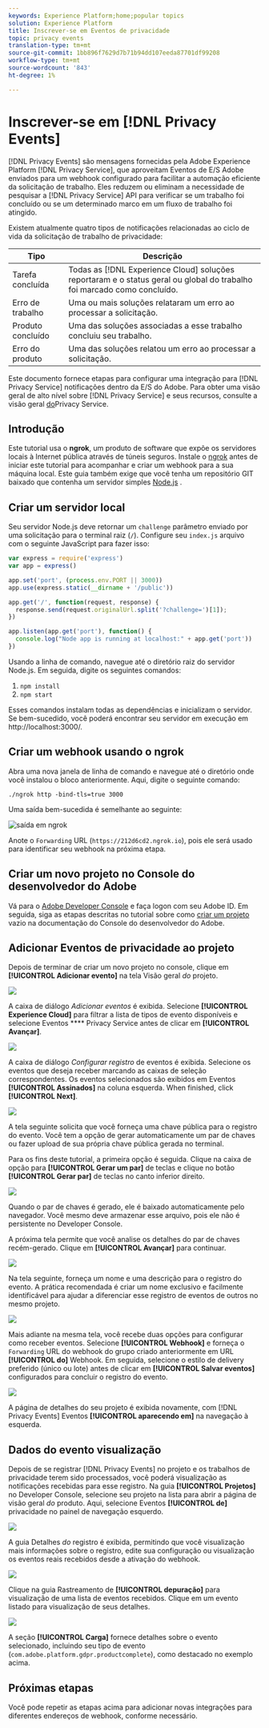 ```yaml
---
keywords: Experience Platform;home;popular topics
solution: Experience Platform
title: Inscrever-se em Eventos de privacidade
topic: privacy events
translation-type: tm+mt
source-git-commit: 1bb896f7629d7b71b94dd107eeda87701df99208
workflow-type: tm+mt
source-wordcount: '843'
ht-degree: 1%

---
```



# Inscrever-se em [!DNL Privacy Events]

[!DNL Privacy Events] são mensagens fornecidas pela Adobe Experience Platform [!DNL Privacy Service], que aproveitam Eventos de E/S Adobe enviados para um webhook configurado para facilitar a automação eficiente da solicitação de trabalho. Eles reduzem ou eliminam a necessidade de pesquisar a [!DNL Privacy Service] API para verificar se um trabalho foi concluído ou se um determinado marco em um fluxo de trabalho foi atingido.

Existem atualmente quatro tipos de notificações relacionadas ao ciclo de vida da solicitação de trabalho de privacidade:

| Tipo | Descrição |
--- | ---
| Tarefa concluída | Todas as [!DNL Experience Cloud] soluções reportaram e o status geral ou global do trabalho foi marcado como concluído. |
| Erro de trabalho | Uma ou mais soluções relataram um erro ao processar a solicitação. |
| Produto concluído | Uma das soluções associadas a esse trabalho concluiu seu trabalho. |
| Erro do produto | Uma das soluções relatou um erro ao processar a solicitação. |

Este documento fornece etapas para configurar uma integração para [!DNL Privacy Service] notificações dentro da E/S do Adobe. Para obter uma visão geral de alto nível sobre [!DNL Privacy Service] e seus recursos, consulte a visão geral [do](home.md)Privacy Service.

## Introdução

Este tutorial usa o **ngrok**, um produto de software que expõe os servidores locais à Internet pública através de túneis seguros. Instale o [ngrok](https://ngrok.com/download) antes de iniciar este tutorial para acompanhar e criar um webhook para a sua máquina local. Este guia também exige que você tenha um repositório GIT baixado que contenha um servidor simples [Node.js](https://nodejs.org/) .

## Criar um servidor local

Seu servidor Node.js deve retornar um `challenge` parâmetro enviado por uma solicitação para o terminal raiz (`/`). Configure seu `index.js` arquivo com o seguinte JavaScript para fazer isso:

```js
var express = require('express')
var app = express()

app.set('port', (process.env.PORT || 3000))
app.use(express.static(__dirname + '/public'))

app.get('/', function(request, response) {
  response.send(request.originalUrl.split('?challenge=')[1]);
})

app.listen(app.get('port'), function() {
  console.log("Node app is running at localhost:" + app.get('port'))
})
```

Usando a linha de comando, navegue até o diretório raiz do servidor Node.js. Em seguida, digite os seguintes comandos:

1. `npm install`
1. `npm start`

Esses comandos instalam todas as dependências e inicializam o servidor. Se bem-sucedido, você poderá encontrar seu servidor em execução em http://localhost:3000/.

## Criar um webhook usando o ngrok

Abra uma nova janela de linha de comando e navegue até o diretório onde você instalou o bloco anteriormente. Aqui, digite o seguinte comando:

```shell
./ngrok http -bind-tls=true 3000
```

Uma saída bem-sucedida é semelhante ao seguinte:

![saída em ngrok](images/privacy-events/ngrok-output.png)

Anote o `Forwarding` URL (`https://212d6cd2.ngrok.io`), pois ele será usado para identificar seu webhook na próxima etapa.

## Criar um novo projeto no Console do desenvolvedor do Adobe

Vá para o [Adobe Developer Console](https://www.adobe.com/go/devs_console_ui) e faça logon com seu Adobe ID. Em seguida, siga as etapas descritas no tutorial sobre como [criar um projeto](https://www.adobe.io/apis/experienceplatform/console/docs.html#!AdobeDocs/adobeio-console/master/projects-empty.md) vazio na documentação do Console do desenvolvedor do Adobe.

## Adicionar Eventos de privacidade ao projeto

Depois de terminar de criar um novo projeto no console, clique em **[!UICONTROL Adicionar evento]** na tela Visão geral _do_ projeto.

![](./images/privacy-events/add-event-button.png)

A caixa de diálogo _Adicionar eventos_ é exibida. Selecione **[!UICONTROL Experience Cloud]** para filtrar a lista de tipos de evento disponíveis e selecione Eventos **** Privacy Service antes de clicar em **[!UICONTROL Avançar]**.

![](./images/privacy-events/add-privacy-events.png)

A caixa de diálogo _Configurar registro_ de eventos é exibida. Selecione os eventos que deseja receber marcando as caixas de seleção correspondentes. Os eventos selecionados são exibidos em Eventos **[!UICONTROL Assinados]** na coluna esquerda. When finished, click **[!UICONTROL Next]**.

![](./images/privacy-events/choose-subscriptions.png)

A tela seguinte solicita que você forneça uma chave pública para o registro do evento. Você tem a opção de gerar automaticamente um par de chaves ou fazer upload de sua própria chave pública gerada no terminal.

Para os fins deste tutorial, a primeira opção é seguida. Clique na caixa de opção para **[!UICONTROL Gerar um par]** de teclas e clique no botão **[!UICONTROL Gerar par]** de teclas no canto inferior direito.

![](./images/privacy-events/generate-key-value.png)

Quando o par de chaves é gerado, ele é baixado automaticamente pelo navegador. Você mesmo deve armazenar esse arquivo, pois ele não é persistente no Developer Console.

A próxima tela permite que você analise os detalhes do par de chaves recém-gerado. Clique em **[!UICONTROL Avançar]** para continuar.

![](./images/privacy-events/keypair-generated.png)

Na tela seguinte, forneça um nome e uma descrição para o registro do evento. A prática recomendada é criar um nome exclusivo e facilmente identificável para ajudar a diferenciar esse registro de eventos de outros no mesmo projeto.

![](./images/privacy-events/event-details.png)

Mais adiante na mesma tela, você recebe duas opções para configurar como receber eventos. Selecione **[!UICONTROL Webhook]** e forneça o `Forwarding` URL do webhook do grupo criado anteriormente em URL **[!UICONTROL do]** Webhook. Em seguida, selecione o estilo de delivery preferido (único ou lote) antes de clicar em **[!UICONTROL Salvar eventos]** configurados para concluir o registro do evento.

![](./images/privacy-events/webhook-details.png)

A página de detalhes do seu projeto é exibida novamente, com [!DNL Privacy Events] Eventos **[!UICONTROL aparecendo em]** na navegação à esquerda.

## Dados do evento visualização

Depois de se registrar [!DNL Privacy Events] no projeto e os trabalhos de privacidade terem sido processados, você poderá visualização as notificações recebidas para esse registro. Na guia **[!UICONTROL Projetos]** no Developer Console, selecione seu projeto na lista para abrir a página de visão geral _do_ produto. Aqui, selecione Eventos **[!UICONTROL de]** privacidade no painel de navegação esquerdo.

![](./images/privacy-events/events-left-nav.png)

A guia Detalhes _do_ registro é exibida, permitindo que você visualização mais informações sobre o registro, edite sua configuração ou visualização os eventos reais recebidos desde a ativação do webhook.

![](./images/privacy-events/registration-details.png)

Clique na guia Rastreamento de **[!UICONTROL depuração]** para visualização de uma lista de eventos recebidos. Clique em um evento listado para visualização de seus detalhes.

![](images/privacy-events/debug-tracing.png)

A seção **[!UICONTROL Carga]** fornece detalhes sobre o evento selecionado, incluindo seu tipo de evento (`com.adobe.platform.gdpr.productcomplete`), como destacado no exemplo acima.

## Próximas etapas

Você pode repetir as etapas acima para adicionar novas integrações para diferentes endereços de webhook, conforme necessário.